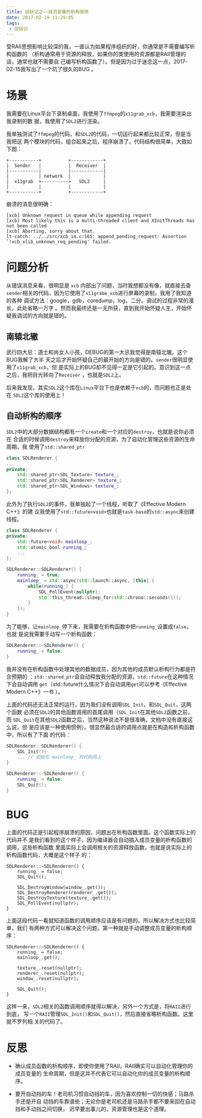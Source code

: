 ```yaml
---
title: 捉妖记之——成员变量的析构顺序
date: 2017-02-19 11:29:05
tags:
 - 捉妖记
---
```


受RAII思想影响比较深的我，一直认为如果程序组织的好，你通常是不需要编写析构函数的
（析构通常用于资源的释放，如果你的类使用的资源都是RAII管理的话，通常也就不需要自
己编写析构函数了）。但是因为过于迷恋这一点，2017-02-15我写出了一个坑了很久的BUG
。

<!--more-->

# 场景

我需要在Linux平台下录制桌面，我使用了`ffmpeg`的`x11grab_xcb`，我需要渲染出我录制的数
据，我使用了`SDL2`进行渲染。

我单独测试了`ffmpeg`的代码，和`SDL2`的代码，一切运行起来都比较正常，但是当我把这
两个模块的代码，组合起来之后，程序崩溃了。代码结构很简单，大致如下图：

```
+-----------+          +------------+
|  Sender   |          |  Receiver  |
|-----------|          |------------|
|           | network  |            |
|  x11grab  +---------->   SDL2     |
|           |          |            |
+-----------+          +------------+
```

崩溃的消息很明确：

```
[xcb] Unknown request in queue while appending request
[xcb] Most likely this is a multi-threaded client and XInitThreads has not been called
[xcb] Aborting, sorry about that.
lt-catch: ../../src/xcb_io.c:165: append_pending_request: Assertion `!xcb_xlib_unknown_req_pending' failed.
```

# 问题分析

从错误消息来看，很明显是 `xcb` 内部出了问题，当时我想都没有像，就直接去查
`sender`相关的代码，因为它使用了`x11grabe_xcb`进行屏幕的录制，我用了我知道的各种
调试方法：google，gdb，coredump，log，二分。调试的过程非常的漫长，此处省略一万字
。然而我最终还是一无所获，直到我开始怀疑人生，开始怀疑我调试的方向就是错的。

## 南辕北辙

武行四大忌：道士和尚女人小孩，DEBUG的第一大忌我觉得是南辕北辙。这个BUG我解了大半
天之后才开始怀疑自己的最开始的方向是错的。`sender`很明显使用了`x11grab_xcb`，但
是实际上的BUG却不见得一定是它引起的。意识到这一点之后，我把目光转向了`Receiver`
，也就是`SDL2`上。

后来我发现，其实`SDL2`这个库在`Linux`平台下也是依赖于`xcb`的，而问题也正是处在
`SDL2`这个库的使用上！

## 自动析构的顺序

`SDL2`中的大部分数据结构都有一个`create`和一个对应的`destroy`，也就是说你必须在
合适的时候调用`destroy`来释放你分配的资源，为了自动化管理这些资源的生命周期，我
使用了`std::shared_ptr`

```c++
class SDLRenderer {
...
private:
    std::shared_ptr<SDL_Texture> texture_;
    std::shared_ptr<SDL_Renderer> texture_;
    std::shared_ptr<SDL_Windows> texture_;
};
```

此外为了执行`SDL2`的事件，我单独起了一个线程，听取了《Effective Modern C++》的建
议我使用了`std::future<void>`也就是`task-base`的`std::async`来创建线程。

```c++
class SDLRenderer {
private:
    std::future<void> mainloop_;
    std::atomic_bool running_;
    ...
};

SDLRenderer::SDLRenderer() {
    running_ = true;
    mainloop_ = std::async(std::launch::async, [this] {
        while(running_) {
            SDL_PollEvent(nullptr);
            std::this_thread::sleep_for(std::chrono::seconds(1));
        }
    });
}
```

为了能够，让`mainloop_`停下来，我需要在析构函数中把`running_`设置成`false`。也就
是说我需要手动写一个析构函数：

```c++
SDLRenderer::~SDLRenderer() {
    running_ = false;
}
```

我并没有在析构函数中处理其他的数据成员，因为其他的成员默认析构行为都是符合预期的
：`std::shared_ptr`会自动释放我分配的资源，`std::future`在这种情况下会自动调用
`get`（std::future什么情况下会自动调用`get`可以参考《Effective Modern C++》一书
）。

上面的代码还无法正常的运行，因为我们没有调用`SDL_Init`，和`SDL_Quit`，这两个函数
必须在`SDL2`的其他函数调用的首尾调用（`SDL_Init`在其他`SDL2`函数之前，而
`SDL_Quit`在其他`SDL2`函数之后，当然这种说法不是很准确，文档中没有直接这么说，但
是应该是一种使用惯例）。很显然最合适的调用点就是在构造和析构函数中，所以有了下面
的代码：

```c++
SDLRenderer::SDLRenderer() {
    SDL_Init();
    ... // 初始化 mainloop_ 的代码同上
}

SDLRenderer::~SDLRenderer() {
    running_ = false;
    SDL_Quit();
}
```

# BUG

上面的代码正是引起程序崩溃的原因，问题出在析构函数里面。这个函数实际上的代码并不
是我们看到的这个样子，因为编译器会自动插入成员变量的析构函数的调用，这些析构函数
里面实际上会调用相关的资源释放函数，也就是说实际上的析构函数代码，大概是这个样子
的：

```
SDLRenderer::~SDLRenderer() {
    running_ = false;
    SDL_Quit();

    SDL_DestroyWindow(window_.get());
    SDL_DestroyRenderer(renderer_.get());
    SDL_DestroyTexture(texture_.get());
    SDL_PollEvent(nullptr);
}
```

上面这段代码一看就知道函数的调用顺序应该是有问题的。所以解决方式也比较简单，我们
有两种方式可以解决这个问题，第一种就是手动调整成员变量的析构顺序：

```
SDLRenderer::~SDLRenderer() {
    running_ = false;
    mainloop_.get();

    texture_.reset(nullptr);
    renderer_.reset(nullptr);
    window_.reset(nullptr);

    SDL_Quit();
}
```

这样一来，`SDL2`相关的函数调用顺序就得以解决，另外一个方式是，将`RAII`进行到底，
写一个`RAII`管理`SDL_Init()`和`SDL_Quit()`，然后直接省略析构函数。这里就不罗列相
关的代码了。

# 反思

- 确认成员函数的析构顺序，即使你使用了RAII，RAII确实可以自动化管理你的成员变量的
  生命周期，但是这并不代表它可以自动化你的成员变量的析构顺序。

- 要开自动挡的车！老司机习惯自动挡的车，因为喜欢控制一切的快感；马路杀手还是开自
  动挡的车靠谱些；无论你是老司机还是马路杀手都不要来回在自动挡和手动挡之间切换，
  迟早要出事儿的，资源管理也是这个道理。
